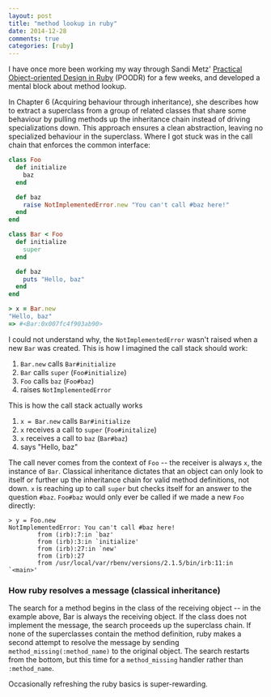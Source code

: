 ```yaml
---
layout: post
title: "method lookup in ruby"
date: 2014-12-28
comments: true
categories: [ruby]
---
```


I have once more been working my way through Sandi Metz' [Practical Object-oriented Design in Ruby](http://www.amazon.com/Practical-Object-Oriented-Design-Ruby-Addison-Wesley/dp/0321721330) (POODR) for a few weeks, and developed a mental block about method lookup.

In Chapter 6 (Acquiring behaviour through inheritance), she describes how to extract a superclass from a group of related classes that share some behaviour by pulling methods up the inheritance chain instead of driving specializations down. This approach ensures a clean abstraction, leaving no specialized behaviour in the superclass. Where I got stuck was in the call chain that enforces the common interface:

```ruby
class Foo
  def initialize
    baz
  end

  def baz
    raise NotImplementedError.new "You can't call #baz here!"
  end
end

class Bar < Foo
  def initialize
    super
  end

  def baz
    puts "Hello, baz"
  end
end

> x = Bar.new
"Hello, baz"
=> #<Bar:0x007fc4f903ab90>
```

I could not understand why, the `NotImplementedError` wasn't raised when a new `Bar` was created. This is how I imagined the call stack should work:

1. `Bar.new` calls `Bar#initialize`
1. `Bar` calls `super` (`Foo#initialize`)
1. `Foo` calls `baz` (`Foo#baz`)
1. raises `NotImplementedError`

This is how the call stack actually works

1. `x = Bar.new` calls `Bar#initialize`
1. `x` receives a call to `super` (`Foo#initalize`)
1. `x` receives a call to `baz` (`Bar#baz`)
1. says "Hello, baz"

The call never comes from the context of `Foo` -- the receiver is always `x`, the instance of `Bar`. Classical inheritance dictates that an object can only look to itself or further up the inheritance chain for valid method definitions, not down. `x` is reaching up to call `super` but checks itself for an answer to the question `#baz`. `Foo#baz` would only ever be called if we made a new `Foo` directly:

```
> y = Foo.new
NotImplementedError: You can't call #baz here!
        from (irb):7:in `baz'
        from (irb):3:in `initialize'
        from (irb):27:in `new'
        from (irb):27
        from /usr/local/var/rbenv/versions/2.1.5/bin/irb:11:in `<main>'
```

### How ruby resolves a message (classical inheritance)
The search for a method begins in the class of the receiving object -- in the example above, Bar is always the receiving object. If the class does not implement the message, the search proceeds up the superclass chain. If none of the superclasses contain the method definition, ruby makes a second attempt to resolve the message by sending `method_missing(:method_name)` to the original object. The search restarts from the bottom, but this time for a `method_missing` handler rather than `:method_name`.

Occasionally refreshing the ruby basics is super-rewarding.
